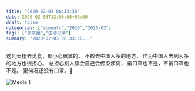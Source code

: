 ```yaml
---
title: "2020-02-03 06:33:36"
date: 2020-02-03T12:00:00+08:00
draft: false
categories: ["moments","2020","2020-02"]
tags: ["朋友圈","生活记录"]
summary: "2020-02-03 06:33:36..."
---
```


这几天粗去觅食，都小心翼翼的。
不敢去中国人多的地方，
作为中国人去到人多的地方也很担心。
总担心别人误会自己会传染疾病，
戴口罩也不是，不戴口罩也不是。
更何况还没有口罩。🌚

![Media 1](/Moments/photos/2020-02-03/202002030633360.jpg)


